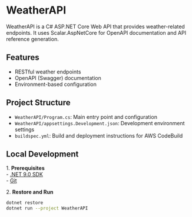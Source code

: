 # WeatherAPI

WeatherAPI is a C# ASP\.NET Core Web API that provides weather-related endpoints\. It uses Scalar\.AspNetCore for OpenAPI documentation and API reference generation\.

## Features

- RESTful weather endpoints
- OpenAPI \(Swagger\) documentation
- Environment\-based configuration

## Project Structure

- `WeatherAPI/Program.cs`: Main entry point and configuration
- `WeatherAPI/appsettings.Development.json`: Development environment settings
- `buildspec.yml`: Build and deployment instructions for AWS CodeBuild

## Local Development

1\. **Prerequisites**  
\- [.NET 9\.0 SDK](https://dotnet.microsoft.com/en-us/download/dotnet/9.0)  
\- [Git](https://git-scm.com/)  

2\. **Restore and Run**

```bash
dotnet restore
dotnet run --project WeatherAPI